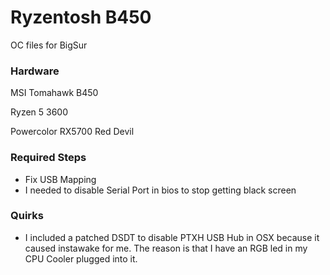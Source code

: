 # Ryzentosh B450

OC files for BigSur

### Hardware

MSI Tomahawk B450

Ryzen 5 3600

Powercolor RX5700 Red Devil

### Required Steps

* Fix USB Mapping
* I needed to disable Serial Port in bios to stop getting black screen

### Quirks

* I included a patched DSDT to disable PTXH USB Hub in OSX because it caused instawake for me. The reason is that I have an RGB led in my CPU Cooler plugged into it.
